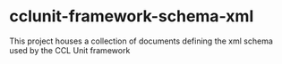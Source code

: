 # cclunit-framework-schema-xml

This project houses a collection of documents defining the xml schema used by the CCL Unit framework